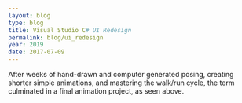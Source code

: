 ```yaml
---
layout: blog
type: blog
title: Visual Studio C# UI Redesign
permalink: blog/ui_redesign
year: 2019
date: 2017-07-09
---
```


After weeks of hand-drawn and computer generated posing, creating shorter simple animations, and mastering the walk/run cycle, the term culminated in a final animation project, as seen above.
